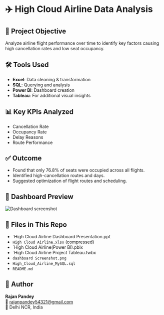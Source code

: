 # ✈️ High Cloud Airline Data Analysis

## 📌 Project Objective
Analyze airline flight performance over time to identify key factors causing high cancellation rates and low seat occupancy.

## 🛠️ Tools Used
- **Excel**: Data cleaning & transformation  
- **SQL**: Querying and analysis  
- **Power BI**: Dashboard creation  
- **Tableau**: For additional visual insights

## 📊 Key KPIs Analyzed
- Cancellation Rate
- Occupancy Rate
- Delay Reasons
- Route Performance

## ✅ Outcome
- Found that only 76.8% of seats were occupied across all flights.
- Identified high-cancellation routes and days.
- Suggested optimization of flight routes and scheduling.

## 📸 Dashboard Preview
![Dashboard screenshot](https://github.com/user-attachments/assets/f091dd7e-e317-4739-9172-ad70b437297b)

## 📂 Files in This Repo
- `High Cloud Airline Dashboard Presentation.ppt
- `High Cloud Airline.xlsx` (compressed)  
- `High Cloud Airline(Power BI).pbix
- `High Cloud Airline Project Tableau.twbx
- `dashboard Screenshot.png`  
- `High_Cloud_Airline_MySQL.sql`  
- `README.md`

## 🙌 Author
**Rajan Pandey**  
📧 rajanpandey54321@gmail.com  
📍 Delhi NCR, India
